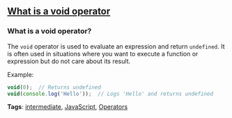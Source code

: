 ## [What is a void operator](#what-is-a-void-operator)

### What is a void operator?

The `void` operator is used to evaluate an expression and return `undefined`. It is often used in situations where you want to execute a function or expression but do not care about its result.

Example:

```javascript
void(0);  // Returns undefined
void(console.log('Hello'));  // Logs 'Hello' and returns undefined
```

**Tags**: [intermediate](./level/intermediate), [JavaScript](./theme/javascript), [Operators](./theme/operators)


